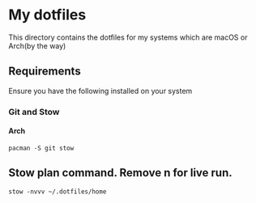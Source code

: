 # My dotfiles

This directory contains the dotfiles for my systems which are macOS or Arch(by the way)

## Requirements

Ensure you have the following installed on your system

### Git and Stow
#### Arch
```
pacman -S git stow
```

## Stow plan command. Remove n for live run.
```
stow -nvvv ~/.dotfiles/home
```
